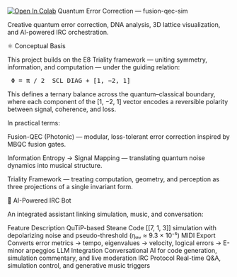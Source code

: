 [![Open In Colab](https://colab.research.google.com/assets/colab-badge.svg)](https://colab.research.google.com/github/multimodalas/fusion-qec-sim/blob/main/notebooks/qec_demo_global.ipynb)
Quantum Error Correction — fusion-qec-sim

Creative quantum error correction, DNA analysis, 3D lattice visualization, and AI-powered IRC orchestration.

⚛ Conceptual Basis

This project builds on the E8 Triality framework — uniting symmetry, information, and computation — under the guiding relation:

<pre> Φ = π / 2  SCL DIAG + [1, −2, 1] </pre>

This defines a ternary balance across the quantum–classical boundary, where each component of the [1, −2, 1] vector encodes a reversible polarity between signal, coherence, and loss.

In practical terms:

Fusion-QEC (Photonic) — modular, loss-tolerant error correction inspired by MBQC fusion gates.

Information Entropy → Signal Mapping — translating quantum noise dynamics into musical structure.

Triality Framework — treating computation, geometry, and perception as three projections of a single invariant form.

💬 AI-Powered IRC Bot

An integrated assistant linking simulation, music, and conversation:

Feature	Description
QuTiP-based Steane Code	[[7, 1, 3]] simulation with depolarizing noise and pseudo-threshold (ηₜₕᵣ ≈ 9.3 × 10⁻⁵)
MIDI Export	Converts error metrics → tempo, eigenvalues → velocity, logical errors → E-minor arpeggios
LLM Integration	Conversational AI for code generation, simulation commentary, and live moderation
IRC Protocol	Real-time Q&A, simulation control, and generative music triggers
